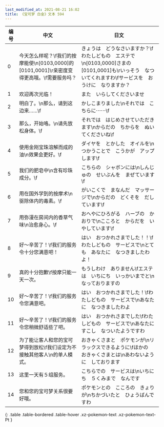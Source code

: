 ```yaml
---
last_modified_at: 2021-08-21 16:02
title: 《宝可梦 白金》文本 594
---
```

| 编号 | 中文 | 日文 |
| ---- | ---- | ---- |
| 0 | 今天怎么样呢？\f我们的按摩能使\n[0103,0000]的[0101,0001]\r亲密度变得更高哦。\f需要服务吗？ | きょうは　どうなさいますか？\fわたしどもの　エステで\n[0103,0000]さまの　[0101,0001]も\rいっそう　なついてくれますわ\fサービスを　おうけに　なりますか？ |
| 1 | 欢迎再次光临！ | また　いらしてくださいませ |
| 2 | 明白了。\n那么，请到这边来……\f | かしこまりました\nそれでは　こちらに⋯⋯\f |
| 3 | 那么，开始咯。\n请先放松身体。\f | それでは　はじめさせていただきます\nからだの　ちからを　ぬいてくださいね\f |
| 4 | 使用金刚宝珠溶解而成的油\n效果会更好。\f | ダイヤを　とかした　オイルを\nつかうことで　こうかが　アップします\f |
| 5 | 我们的肥皂中\n含有珍珠成分。\f | こちらの　シャボンには\nしんじゅの　せいぶんを　まぜています\f |
| 6 | 用在国外学到的按摩术\n驱除体内的毒素。\f | がいこくで　まなんだ　マッサージで\nからだの　どくそを　だしています\f |
| 7 | 用弥漫在房间内的香草气味\n治愈身心。\f | おへやにひろがる　ハーブの　かおりで\nこころと　からだを　いやしています\f |
| 8 | 好～辛苦了！\f我们的服务令十分您满意吧！ | はい　おつかれさまでした！！\fわたしどもの　サービスで\nとても　あなたに　なつきましたわよ！ |
| 9 | 真的十分抱歉\f按摩只能一天一次。 | もうしわけ　ありません\fエステは　いちにち　いっかいまでと\nなっておりますの |
| 10 | 好～辛苦了！\f我们的服务令您满意吧。 | はい　おつかれさまでした！\fわたしどもの　サービスで\nあなたに　なつきましたわよ |
| 11 | 好～辛苦了！\f我们的服务令您稍微舒适些了吧。 | はい　おつかれさまでした\fわたしどもの　サービスで\nあなたに　すこし　なついたようですわ |
| 12 | 为了能让客人和您的宝可梦得到放松\f我们设定为不接触其他客人\n的单人模式。 | おきゃくさまと　ポケモンが\nリラックスできるように\fほかの　おきゃくさまとは\nあわないように　しております |
| 13 | 这里一天有５组服务。 | こちらでの　サービスは\nいちにち　５くみまで　なんです |
| 14 | 您和您的宝可梦关系很要好哦。 | ポケモンとの　こころの　きょりが\nちかづいたと　ひょうばんですわ |
{: .table .table-bordered .table-hover .xz-pokemon-text .xz-pokemon-text-Pt }
